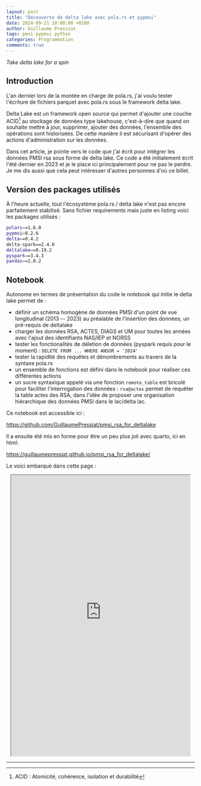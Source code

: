 ```yaml
---
layout: post
title: "Découverte de delta lake avec pola.rs et pypmsi"
date: 2024-09-21 10:00:00 +0100
author: Guillaume Pressiat
tags: pmsi pypmsi python
categories: Programmation
comments: true
---
```


*Take delta lake for a spin*

<!--more-->


## Introduction

L'an dernier lors de la montée en charge de pola.rs, j'ai voulu tester l'écriture de fichiers parquet avec pola.rs sous le framework delta lake.

Delta Lake est un framework open source qui permet d'ajouter une couche ACID[^1] au stockage de données type lakehouse, c'est-à-dire que quand on souhaite mettre à jour, supprimer, ajouter des données, l'ensemble des opérations sont historisées. De cette manière il est sécurisant d'opérer des actions d'administration sur les données.

Dans cet article, je pointe vers le code que j'ai écrit pour intégrer les données PMSI rsa sous forme de delta lake. Ce code a été initialement écrit l'été dernier en 2023 et je le place ici principalement pour ne pas le perdre. Je me dis aussi que cela peut intéresser d'autres personnes d'où ce billet.

## Version des packages utilisés

À l'heure actuelle, tout l'écosystème pola.rs / delta lake n'est pas encore parfaitement stabilisé. Sans fichier requirements mais juste en listing voici les packages utilisés :

```sh
polars==1.6.0
pypmsi=0.2.6
delta==0.4.2
delta-spark==2.4.0
deltalake==0.19.2
pyspark==3.4.3
pandas==2.0.2
```

## Notebook 

Autonome en termes de présentation du code le notebook qui initie le delta lake permet de : 

- définir un schéma homogène de données PMSI d'un point de vue longitudinal (2013 -- 2023) au préalable de l'insertion des données, un pré-requis de deltalake
- charger les données RSA, ACTES, DIAGS et UM pour toutes les années avec l'ajout des identifiants NAS/IEP et NORSS
- tester les fonctionalités de déletion de données (pyspark requis pour le moment) : `DELETE FROM ... WHERE ANSOR = '2024'`
- tester la rapidité des requêtes et dénombrements au travers de la syntaxe pola.rs
- un ensemble de fonctions est défini dans le notebook pour réaliser ces différentes actions 
- un sucre syntaxique appelé via une fonction `remote_table` est bricolé pour faciliter l'interrogation des données : `rsa@actes` permet de requêter la table actes des RSA, dans l'idée de proposer une organisation hiérarchique des données PMSI dans le lac/delta lac.  

Ce notebook est accessible ici : 

<a href="https://github.com/GuillaumePressiat/pmsi_rsa_for_deltalake" target="_blank">https://github.com/GuillaumePressiat/pmsi_rsa_for_deltalake</a>

Il a ensuite été mis en forme pour être un peu plus joli avec quarto, ici en html:

<a href="https://guillaumepressiat.github.io/pmsi_rsa_for_deltalake/" target="_blank">https://guillaumepressiat.github.io/pmsi_rsa_for_deltalake/</a>

Le voici embarqué dans cette page :

<center>
<iframe src="https://guillaumepressiat.github.io/pmsi_rsa_for_deltalake/" width="95%" height = "750"></iframe>
</center>

---
[^1]: ACID : Atomicité, cohérence, isolation et durabilité
